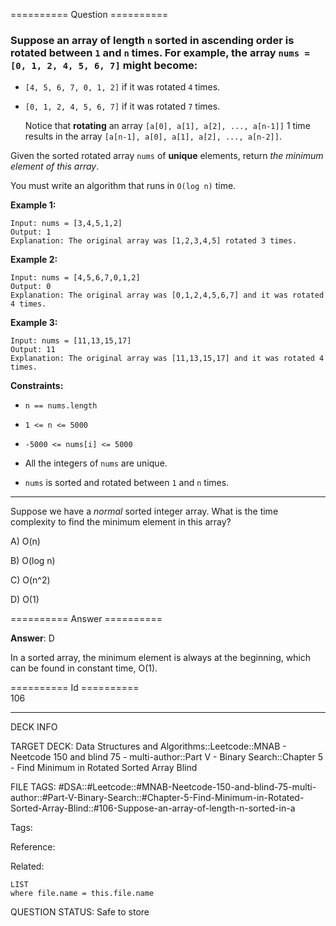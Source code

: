 ========== Question ==========  

### Suppose an array of length `n` sorted in ascending order is **rotated** between `1` and `n` times. For example, the array `nums = [0, 1, 2, 4, 5, 6, 7]` might become:

- `[4, 5, 6, 7, 0, 1, 2]` if it was rotated `4` times.

- `[0, 1, 2, 4, 5, 6, 7]` if it was rotated `7` times.

  Notice that **rotating** an array `[a[0], a[1], a[2], ..., a[n-1]]` 1 time
  results in the array `[a[n-1], a[0], a[1], a[2], ..., a[n-2]]`.

Given the sorted rotated array `nums` of **unique** elements, return _the
minimum element of this array_.

You must write an algorithm that runs in `O(log n)` time.

**Example 1:**

```
Input: nums = [3,4,5,1,2]
Output: 1
Explanation: The original array was [1,2,3,4,5] rotated 3 times.
```

**Example 2:**

```
Input: nums = [4,5,6,7,0,1,2]
Output: 0
Explanation: The original array was [0,1,2,4,5,6,7] and it was rotated 4 times.
```

**Example 3:**

```
Input: nums = [11,13,15,17]
Output: 11
Explanation: The original array was [11,13,15,17] and it was rotated 4 times.
```

**Constraints:**

- `n == nums.length`

- `1 <= n <= 5000`

- `-5000 <= nums[i] <= 5000`

- All the integers of `nums` are unique.

- `nums` is sorted and rotated between `1` and `n` times.

---

Suppose we have a _normal_ sorted integer array. What is the time complexity to
find the minimum element in this array?

A) O(n)

B) O(log n)

C) O(n^2)

D) O(1)  

========== Answer ==========  

**Answer**: D

In a sorted array, the minimum element is always at the beginning, which can be
found in constant time, O(1).

========== Id ==========  
106

---

DECK INFO

TARGET DECK: Data Structures and Algorithms::Leetcode::MNAB - Neetcode 150 and blind 75 - multi-author::Part V - Binary Search::Chapter 5 - Find Minimum in Rotated Sorted Array Blind

FILE TAGS: #DSA::#Leetcode::#MNAB-Neetcode-150-and-blind-75-multi-author::#Part-V-Binary-Search::#Chapter-5-Find-Minimum-in-Rotated-Sorted-Array-Blind::#106-Suppose-an-array-of-length-n-sorted-in-a

Tags:

Reference:

Related:

```dataview
LIST
where file.name = this.file.name
```
QUESTION STATUS: Safe to store
